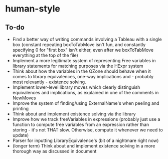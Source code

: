 # human-style
## To-do
- Find a better way of writing commands involving a Tableau with a single box (constant repeating boxToTabMove isn't fun, and constantly specifying 0 for "first box" isn't either, even after we boxToTabMove everything at the top of the file)
- Implement a more legitimate system of representing Free variables in library statements for matching purposes via the HExpr system
- Think about how the variables in the QZone should behave when it comes to library equivalences, one-way implications and - probably most relevantly - existence solving.
- Implement lower-level library moves which clearly distinguish equivalences and implications, as explained in one of the comments in NewMoves
- Improve the system of finding/using ExternalName's when peeling and printing
- Think about and implement existence solving via the library
- Improve how we track freeVariables in expressions (probably just use a function to compute free variables from an expression rather than storing - it's not THAT slow. Otherwise, compute it whenever we need to update)
- Parser for inputting LibraryEquivalence's (bit of a nightmare right now)
- (longer term) Think about and implement existence solving in a more thorough way as discussed in document